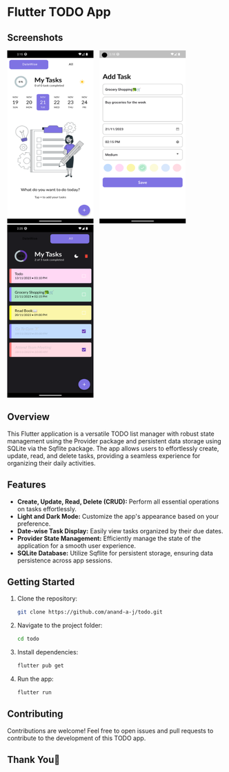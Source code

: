 
# Flutter TODO App

## Screenshots
<img src="/assets/screenshots/screenshot_1.png" alt="Screenshot 1" width="200" height="400" style="margin-right: 10px;">
<img src="/assets/screenshots/screenshot_2.png" alt="Screenshot 2" width="200" height="400" style="margin-right: 10px;">
<img src="/assets/screenshots/screenshot_3.png" alt="Screenshot 3" width="200" height="400">

## Overview

This Flutter application is a versatile TODO list manager with robust state management using the Provider package and persistent data storage using SQLite via the Sqflite package. The app allows users to effortlessly create, update, read, and delete tasks, providing a seamless experience for organizing their daily activities.

## Features

- **Create, Update, Read, Delete (CRUD):** Perform all essential operations on tasks effortlessly.
- **Light and Dark Mode:** Customize the app's appearance based on your preference.
- **Date-wise Task Display:** Easily view tasks organized by their due dates.
- **Provider State Management:** Efficiently manage the state of the application for a smooth user experience.
- **SQLite Database:** Utilize Sqflite for persistent storage, ensuring data persistence across app sessions.

## Getting Started

1. Clone the repository:
   ```bash
   git clone https://github.com/anand-a-j/todo.git
   ```
2. Navigate to the project folder:
   ```bash
   cd todo
   ```
3. Install dependencies:
   ```bash
   flutter pub get
   ```
4. Run the app:
   ```bash
   flutter run
   ```
## Contributing

Contributions are welcome! Feel free to open issues and pull requests to contribute to the development of this TODO app.

## Thank You🙏
